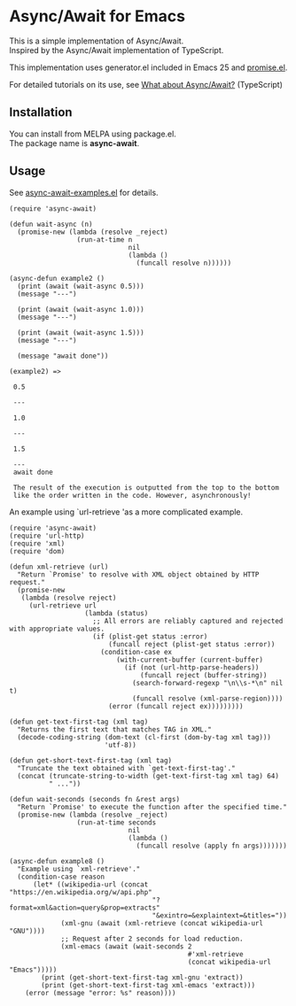 Async/Await for Emacs
=====================

This is a simple implementation of Async/Await.  
Inspired by the Async/Await implementation of TypeScript.

This implementation uses generator.el included in Emacs 25 and [promise.el](https://github.com/chuntaro/emacs-promise).

For detailed tutorials on its use, see [What about Async/Await?](https://blogs.msdn.microsoft.com/typescript/2015/11/03/what-about-asyncawait/) (TypeScript)

Installation
------------

You can install from MELPA using package.el.  
The package name is **async-await**.

Usage
-----

See [async-await-examples.el](https://github.com/chuntaro/emacs-async-await/blob/master/async-await-examples.el) for details.


```emacs-lisp
(require 'async-await)

(defun wait-async (n)
  (promise-new (lambda (resolve _reject)
                 (run-at-time n
                              nil
                              (lambda ()
                                (funcall resolve n))))))

(async-defun example2 ()
  (print (await (wait-async 0.5)))
  (message "---")

  (print (await (wait-async 1.0)))
  (message "---")

  (print (await (wait-async 1.5)))
  (message "---")

  (message "await done"))

(example2) =>

 0.5

 ---

 1.0

 ---

 1.5

 ---
 await done

 The result of the execution is outputted from the top to the bottom
 like the order written in the code. However, asynchronously!
```

An example using `url-retrieve 'as a more complicated example.

```emacs-lisp
(require 'async-await)
(require 'url-http)
(require 'xml)
(require 'dom)

(defun xml-retrieve (url)
  "Return `Promise' to resolve with XML object obtained by HTTP request."
  (promise-new
   (lambda (resolve reject)
     (url-retrieve url
                   (lambda (status)
                     ;; All errors are reliably captured and rejected with appropriate values.
                     (if (plist-get status :error)
                         (funcall reject (plist-get status :error))
                       (condition-case ex
                           (with-current-buffer (current-buffer)
                             (if (not (url-http-parse-headers))
                                 (funcall reject (buffer-string))
                               (search-forward-regexp "\n\\s-*\n" nil t)
                               (funcall resolve (xml-parse-region))))
                         (error (funcall reject ex)))))))))

(defun get-text-first-tag (xml tag)
  "Returns the first text that matches TAG in XML."
  (decode-coding-string (dom-text (cl-first (dom-by-tag xml tag)))
                        'utf-8))

(defun get-short-text-first-tag (xml tag)
  "Truncate the text obtained with `get-text-first-tag'."
  (concat (truncate-string-to-width (get-text-first-tag xml tag) 64)
          " ..."))

(defun wait-seconds (seconds fn &rest args)
  "Return `Promise' to execute the function after the specified time."
  (promise-new (lambda (resolve _reject)
                 (run-at-time seconds
                              nil
                              (lambda ()
                                (funcall resolve (apply fn args)))))))

(async-defun example8 ()
  "Example using `xml-retrieve'."
  (condition-case reason
      (let* ((wikipedia-url (concat "https://en.wikipedia.org/w/api.php"
                                    "?format=xml&action=query&prop=extracts"
                                    "&exintro=&explaintext=&titles="))
             (xml-gnu (await (xml-retrieve (concat wikipedia-url "GNU"))))
             ;; Request after 2 seconds for load reduction.
             (xml-emacs (await (wait-seconds 2
                                             #'xml-retrieve
                                             (concat wikipedia-url "Emacs")))))
        (print (get-short-text-first-tag xml-gnu 'extract))
        (print (get-short-text-first-tag xml-emacs 'extract)))
    (error (message "error: %s" reason))))
```
